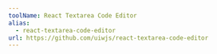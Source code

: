 ```yaml
---
toolName: React Textarea Code Editor
alias:
  - react-textarea-code-editor
url: https://github.com/uiwjs/react-textarea-code-editor
---
```

